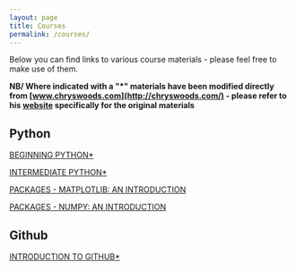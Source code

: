 ```yaml
---
layout: page
title: Courses
permalink: /courses/
---
```


Below you can find links to various course materials - please feel free to make use of them.

**NB/ Where indicated with a "*" materials have been modified directly from [www.chryswoods.com](http://chryswoods.com/) - please refer to his [website](http://chryswoods.com/) specifically for the original materials**

## Python

[BEGINNING PYTHON\*](./_courses/Beginners_python/README.md)

[INTERMEDIATE PYTHON\*](./_courses/Intermediate_python/README.md)

[PACKAGES - MATPLOTLIB: AN INTRODUCTION](./_courses/PythonPackages_matplotlib/README.md)

[PACKAGES - NUMPY: AN INTRODUCTION](./_courses/PythonPackages_numpy/README_matplotlib.md)

## Github

[INTRODUCTION TO GITHUB\*](./_courses/Intro_github/README_numnpy.md)



